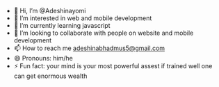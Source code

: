- 👋 Hi, I’m @Adeshinayomi
- 👀 I’m interested in web and mobile development
- 🌱 I’m currently learning javascript
- 💞️ I’m looking to collaborate with people on website and mobile development 
- 📫 How to reach me adeshinabhadmus5@gmail.com
- 😄 Pronouns: him/he
- ⚡ Fun fact: your mind is your most powerful assest if trained well one can get enormous wealth 

<!---
Adeshinayomi/Adeshinayomi is a ✨ special ✨ repository because its `README.md` (this file) appears on your GitHub profile.
You can click the Preview link to take a look at your changes.
--->
